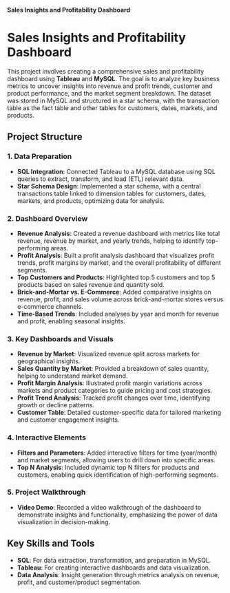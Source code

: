 **Sales Insights and Profitability Dashboard**

# Sales Insights and Profitability Dashboard

This project involves creating a comprehensive sales and profitability dashboard using **Tableau** and **MySQL**. The goal is to analyze key business metrics to uncover insights into revenue and profit trends, customer and product performance, and the market segment breakdown. The dataset was stored in MySQL and structured in a star schema, with the transaction table as the fact table and other tables for customers, dates, markets, and products.

## Project Structure

### 1. Data Preparation
- **SQL Integration**: Connected Tableau to a MySQL database using SQL queries to extract, transform, and load (ETL) relevant data.
- **Star Schema Design**: Implemented a star schema, with a central transactions table linked to dimension tables for customers, dates, markets, and products, optimizing data for analysis.

### 2. Dashboard Overview
- **Revenue Analysis**: Created a revenue dashboard with metrics like total revenue, revenue by market, and yearly trends, helping to identify top-performing areas.
- **Profit Analysis**: Built a profit analysis dashboard that visualizes profit trends, profit margins by market, and the overall profitability of different segments.
- **Top Customers and Products**: Highlighted top 5 customers and top 5 products based on sales revenue and quantity sold.
- **Brick-and-Mortar vs. E-Commerce**: Added comparative insights on revenue, profit, and sales volume across brick-and-mortar stores versus e-commerce channels.
- **Time-Based Trends**: Included analyses by year and month for revenue and profit, enabling seasonal insights.

### 3. Key Dashboards and Visuals
- **Revenue by Market**: Visualized revenue split across markets for geographical insights.
- **Sales Quantity by Market**: Provided a breakdown of sales quantity, helping to understand market demand.
- **Profit Margin Analysis**: Illustrated profit margin variations across markets and product categories to guide pricing and cost strategies.
- **Profit Trend Analysis**: Tracked profit changes over time, identifying growth or decline patterns.
- **Customer Table**: Detailed customer-specific data for tailored marketing and customer engagement insights.

### 4. Interactive Elements
- **Filters and Parameters**: Added interactive filters for time (year/month) and market segments, allowing users to drill down into specific areas.
- **Top N Analysis**: Included dynamic top N filters for products and customers, enabling quick identification of high-performing segments.

### 5. Project Walkthrough
- **Video Demo**: Recorded a video walkthrough of the dashboard to demonstrate insights and functionality, emphasizing the power of data visualization in decision-making.

## Key Skills and Tools
- **SQL**: For data extraction, transformation, and preparation in MySQL.
- **Tableau**: For creating interactive dashboards and data visualization.
- **Data Analysis**: Insight generation through metrics analysis on revenue, profit, and customer/product segmentation.
